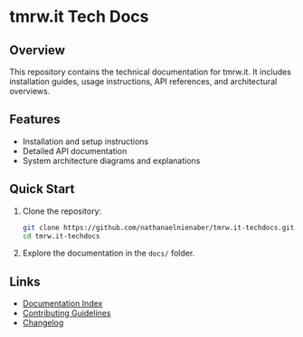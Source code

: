 # tmrw.it Tech Docs

## Overview
This repository contains the technical documentation for tmrw.it. It includes installation guides, usage instructions, API references, and architectural overviews.

## Features
- Installation and setup instructions
- Detailed API documentation
- System architecture diagrams and explanations

## Quick Start
1. Clone the repository:
   ```bash
   git clone https://github.com/nathanaelnienaber/tmrw.it-techdocs.git
   cd tmrw.it-techdocs
   ```
2. Explore the documentation in the `docs/` folder.

## Links
- [Documentation Index](./docs/index.md)
- [Contributing Guidelines](./CONTRIBUTING.md)
- [Changelog](./CHANGELOG.md)
